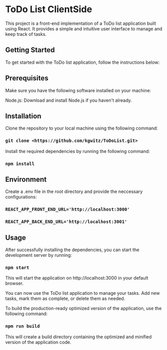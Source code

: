 
# ToDo List ClientSide
This project is a front-end implementation of a ToDo list application built using React. It provides a simple and intuitive user interface to manage and keep track of tasks.

## Getting Started
To get started with the ToDo list application, follow the instructions below:

## Prerequisites
Make sure you have the following software installed on your machine:

Node.js: Download and install Node.js if you haven't already.
## Installation
Clone the repository to your local machine using the following command:
### `git clone <https://github.com/kgwitz/ToDoList.git>`

Install the required dependencies by running the following command:
### `npm install`

## Environment
Create a .env file in the root directory and provide the neccessary configurations: 
### `REACT_APP_FRONT_END_URL='http://localhost:3000'`
### `REACT_APP_BACK_END_URL='http://localhost:3001'`

## Usage
After successfully installing the dependencies, you can start the development server by running:
### `npm start`

This will start the application on http://localhost:3000 in your default browser.

You can now use the ToDo list application to manage your tasks. Add new tasks, mark them as complete, or delete them as needed.

To build the production-ready optimized version of the application, use the following command:
### `npm run build`

This will create a build directory containing the optimized and minified version of the application code.